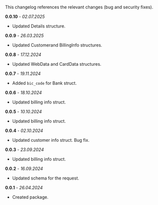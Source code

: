 This changelog references the relevant changes (bug and security fixes).

**0.0.10** - _02.07.2025_
* Updated Details structure.

**0.0.9** - _26.03.2025_
* Updated Customerand BillingInfo structures.

**0.0.8** - _17.12.2024_
* Updated WebData and CardData structures.

**0.0.7** - _19.11.2024_
* Added `bic_code` for Bank struct.

**0.0.6** - _18.10.2024_
* Updated billing info struct.

**0.0.5** - _10.10.2024_
* Updated billing info struct.

**0.0.4** - _02.10.2024_
* Updated customer info struct. Bug fix.

**0.0.3** - _23.09.2024_
* Updated billing info struct.

**0.0.2** - _16.09.2024_
* Updated schema for the request.

**0.0.1** - _26.04.2024_
* Created package.
